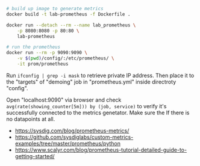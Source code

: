 

```sh
# build up image to generate metrics
docker build -t lab-prometheus -f Dockerfile .

docker run --detach --rm --name lab_prometheus \
    -p 8080:8080 -p 80:80 \
    lab-prometheus

# run the prometheus
docker run --rm -p 9090:9090 \
    -v $(pwd)/config/:/etc/prometheus/ \
    -it prom/prometheus
```

Run `ifconfig | grep -i mask` to retrieve private IP address. Then place it to the "targets" of "demoing" job in "prometheus.yml" inside directroty "config".

Open "localhost:9090" via browser and check `avg(rate(showing_counter[5m])) by (job, service)` to verify it's successfully connected to the metrics genetator. Make sure the If there is no datapoints at all.


- https://sysdig.com/blog/prometheus-metrics/
- https://github.com/sysdiglabs/custom-metrics-examples/tree/master/prometheus/python
- https://www.scalyr.com/blog/prometheus-tutorial-detailed-guide-to-getting-started/
